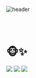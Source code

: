 

![header](https://capsule-render.vercel.app/api?type=slice&color=F5F5DC&height=300&section=header&text=JISOO&fontSize=90&&fontColor=964B00&fontAlign=80&fontAlignY=20&rotate=20&animation=twinkling)


<br/>
<br/>

# 🐵✨
<a href="https://blog.naver.com/dlawltn0708" target="_blank"><img src="https://img.shields.io/badge/Blog-black?style=flat&logo=Blogger&logoColor=68BC71"/></a>
<a href="https://www.instagram.com/ji_soo__78"><img src="https://img.shields.io/badge/Instagram-black?style=flat&logo=Instagram&logoColor=E4405F"/></a>
<a href="https://jisoo78.tistory.com/"><img src="https://img.shields.io/badge/Tistory-black?style=flat&logo=Tistory&logoColor=#EC4815"/></a>
